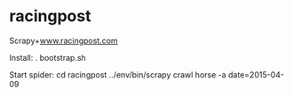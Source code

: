 # racingpost
Scrapy+www.racingpost.com

Install:
. bootstrap.sh

Start spider:
cd racingpost
../env/bin/scrapy crawl horse -a date=2015-04-09